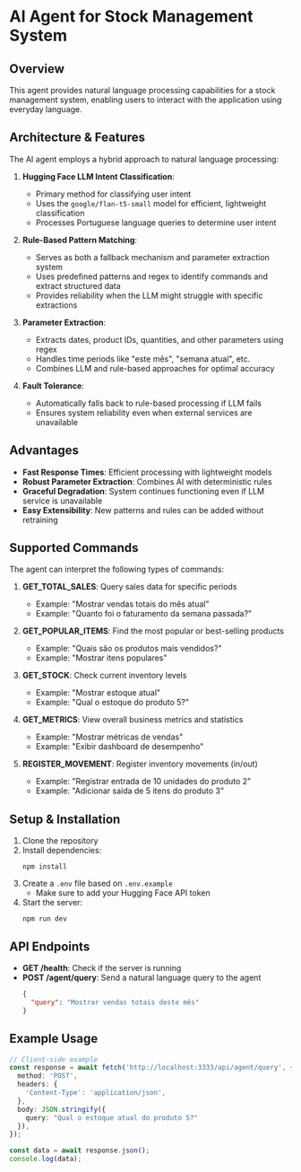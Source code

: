 # AI Agent for Stock Management System

## Overview
This agent provides natural language processing capabilities for a stock management system, enabling users to interact with the application using everyday language.

## Architecture & Features

The AI agent employs a hybrid approach to natural language processing:

1. **Hugging Face LLM Intent Classification**: 
   - Primary method for classifying user intent
   - Uses the `google/flan-t5-small` model for efficient, lightweight classification
   - Processes Portuguese language queries to determine user intent

2. **Rule-Based Pattern Matching**:
   - Serves as both a fallback mechanism and parameter extraction system
   - Uses predefined patterns and regex to identify commands and extract structured data
   - Provides reliability when the LLM might struggle with specific extractions

3. **Parameter Extraction**:
   - Extracts dates, product IDs, quantities, and other parameters using regex
   - Handles time periods like "este mês", "semana atual", etc.
   - Combines LLM and rule-based approaches for optimal accuracy

4. **Fault Tolerance**:
   - Automatically falls back to rule-based processing if LLM fails
   - Ensures system reliability even when external services are unavailable

## Advantages
- **Fast Response Times**: Efficient processing with lightweight models
- **Robust Parameter Extraction**: Combines AI with deterministic rules
- **Graceful Degradation**: System continues functioning even if LLM service is unavailable
- **Easy Extensibility**: New patterns and rules can be added without retraining

## Supported Commands

The agent can interpret the following types of commands:

1. **GET_TOTAL_SALES**: Query sales data for specific periods
   - Example: "Mostrar vendas totais do mês atual"
   - Example: "Quanto foi o faturamento da semana passada?"

2. **GET_POPULAR_ITEMS**: Find the most popular or best-selling products
   - Example: "Quais são os produtos mais vendidos?"
   - Example: "Mostrar itens populares" 

3. **GET_STOCK**: Check current inventory levels
   - Example: "Mostrar estoque atual"
   - Example: "Qual o estoque do produto 5?"

4. **GET_METRICS**: View overall business metrics and statistics
   - Example: "Mostrar métricas de vendas"
   - Example: "Exibir dashboard de desempenho"

5. **REGISTER_MOVEMENT**: Register inventory movements (in/out)
   - Example: "Registrar entrada de 10 unidades do produto 2"
   - Example: "Adicionar saída de 5 itens do produto 3"

## Setup & Installation

1. Clone the repository
2. Install dependencies:
   ```
   npm install
   ```
3. Create a `.env` file based on `.env.example`
   - Make sure to add your Hugging Face API token
4. Start the server:
   ```
   npm run dev
   ```

## API Endpoints

- **GET /health**: Check if the server is running
- **POST /agent/query**: Send a natural language query to the agent
  ```json
  {
    "query": "Mostrar vendas totais deste mês"
  }
  ```

## Example Usage
```typescript
// Client-side example
const response = await fetch('http://localhost:3333/api/agent/query', {
  method: 'POST',
  headers: {
    'Content-Type': 'application/json',
  },
  body: JSON.stringify({
    query: "Qual o estoque atual do produto 5?"
  }),
});

const data = await response.json();
console.log(data);
``` 